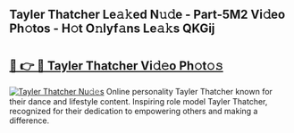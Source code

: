 ## Tayler Thatcher Le𝚊𝚔ed N𝚞𝚍e - Part-5M2 Vi𝚍eo Ph𝚘tos - H𝚘t O𝚗lyf𝚊ns Le𝚊𝚔s QKGij

# <h2><a href="http://hf1y3sm.feru.top/?c=Tayler+Thatcher">🔗 👉 🔴 Tayler Thatcher Vi𝚍𝚎o Ph𝚘t𝚘𝚜</a></h2>

[![Tayler Thatcher Nu𝚍𝚎s](https://i.imgur.com/0TWrTi3.gif)](http://hf1y3sm.feru.top/?c=Tayler+Thatcher)
Online personality Tayler Thatcher known for their dance and lifestyle content. Inspiring role model Tayler Thatcher, recognized for their dedication to empowering others and making a difference. 
